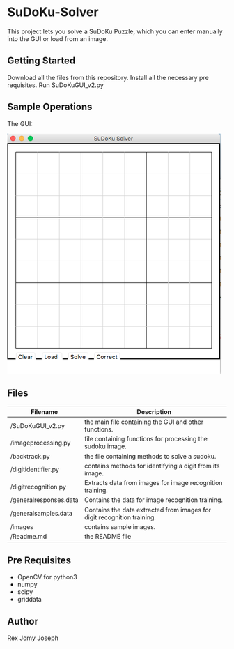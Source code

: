 # SuDoKu-Solver
This project lets you solve a SuDoKu Puzzle, which you can enter manually into the GUI or load from an image.

## Getting Started
Download all the files from this repository.
Install all the necessary pre requisites.
Run SuDoKuGUI_v2.py

## Sample Operations
The GUI:

![alt text](https://github.com/REXJJ/SuDoKu-Solver/blob/master/ScreenShots/scr1.png)

Files
-----
Filename | Description 
----------|------------
/SuDoKuGUI_v2.py| the main file containing the GUI and other functions.
/imageprocessing.py| file containing functions for processing the sudoku image. 
/backtrack.py| the file containing methods to solve a sudoku.
/digitidentifier.py| contains methods for identifying a digit from its image.
/digitrecognition.py| Extracts data from images for image recognition training.
/generalresponses.data| Contains the data for image recognition training.
/generalsamples.data| Contains the data extracted from images for digit recognition training.
/images| contains sample images.
/Readme.md| the README file

## Pre Requisites
- OpenCV for python3
- numpy
- scipy
- griddata

## Author
Rex Jomy Joseph

